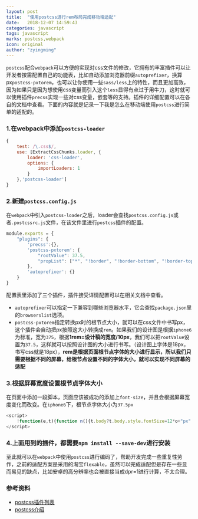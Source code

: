 ```yaml
---
layout: post
title:  "使用postcss进行rem布局完成移动端适配"
date:   2018-12-07 14:59:43
categories: javascript
tags: javascript
marks: postcss,webpack
icon: original
author: "zyingming"
---
```

`postcss`配合`webpack`可以方便的实现对css文件的修改，它拥有的丰富插件可以让开发者按需配置自己的功能表，比如自动添加浏览器前缀`autoprefixer`，换算px`postcss-pxtorem`，也可以让你使用一些`sass/less`上的特性，而且更加高效，因为如果只是因为想使用css变量而引入这个`less`显得有点过于用牛刀，这时就可以使用插件`precss`实现一些对css变量，嵌套等的支持。插件的详细配置可以在各自的文档中查看。下面的内容就是记录一下我是怎么在移动端使用`postcss`进行简单的适配的。
### 1.在webpack中添加`postcss-loader`

```javascript
{
	test: /\.css$/,
	use: [ExtractCssChunks.loader, {
		loader: 'css-loader',
		options: {
			importLoaders: 1
		}
	},'postcss-loader']
}
```

### 2.新建`postcss.config.js`
在`webpack`中引入`postcss-loader`之后，loader会查找`postcss.config.js`或者`.postcssrc.js`文件，在该文件里进行`postcss`插件的配置。

```javascript
module.exports = {
	"plugins": {
		'precss':{},
		'postcss-pxtorem': {
			"rootValue": 37.5,
			"propList": ["*", "!border", "!border-bottom", "!border-top", "!border-left", "!border-right"]
		},
		'autoprefixer': {}
	}
}
```
配置表里添加了三个插件，插件接受详情配置可以在相关文档中查看。
- `autoprefixer`可以指定一下兼容到哪些浏览器水平，它会查找`package.json`里的`browserslist`选项。
- `postcss-pxtorem`指定转换px时的根节点大小，就可以在css文件中书写px，这个插件会自动把px按照这大小转换成`rem`。如果我们的设计图是根据`iphone6`为标准，宽为`375`，根据**1rem=设计稿的宽度/10px**，我们可以把`rootValue`设置为`37.5`，这样就可以按照设计图的大小进行书写。（设计图上字体是18px，书写css就是18px），**rem是根据页面根节点字体的大小进行显示，所以我们只需要根据不同的屏幕，给根节点设置不同的字体大小，就可以实现不同屏幕的适配**

### 3.根据屏幕宽度设置根节点字体大小
在页面中添加一段脚本，页面应该被成功的添加上`font-size`，并且会根据屏幕宽度变化而改变。在`iphone6`下，根节点字体大小为`37.5px`

```javascript
<script>
    !function(e,t){function n(){t.body?t.body.style.fontSize=12*o+"px":t.addEventListener("DOMContentLoaded",n)}function d(){var e=i.clientWidth/10;i.style.fontSize=e+"px"}var i=t.documentElement,o=e.devicePixelRatio||1;if(n(),d(),e.addEventListener("resize",d),e.addEventListener("pageshow",function(e){e.persisted&&d()}),o>=2){var a=t.createElement("body"),s=t.createElement("div");s.style.border=".5px solid transparent",a.appendChild(s),i.appendChild(a),1===s.offsetHeight&&i.classList.add("hairlines"),i.removeChild(a)}}(window,document);
</script>
```

### 4.上面用到的插件，都需要`npm install --save-dev`进行安装

至此就可以在`webpack`中使用`postcss`进行编码了，帮助开发完成一些重复性劳作，之前的适配方案是采用的淘宝`flexable`，虽然可以完成适配但是存在一些显而易见的缺点，比如安卓的高分辨率也会被直接当成dpr=1进行计算，不太合理。

### 参考资料
- [postcss插件列表](https://github.com/postcss/postcss/blob/master/docs/plugins.md)
- [postcss介绍](https://github.com/postcss/postcss/blob/HEAD/README-cn.md)